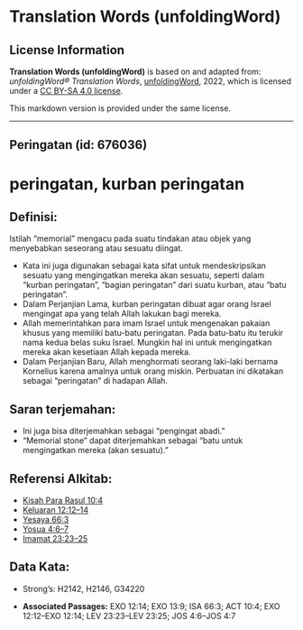 # Translation Words (unfoldingWord)

## License Information

**Translation Words (unfoldingWord)** is based on and adapted from: _unfoldingWord® Translation Words_, [unfoldingWord](https://unfoldingword.org/utw), 2022, which is licensed under a [CC BY-SA 4.0 license](https://creativecommons.org/licenses/by-sa/4.0/legalcode.en).

This markdown version is provided under the same license.



--------------------------------

## Peringatan (id: 676036)

peringatan, kurban peringatan
=============================

Definisi:
---------

Istilah “memorial” mengacu pada suatu tindakan atau objek yang menyebabkan seseorang atau sesuatu diingat.

* Kata ini juga digunakan sebagai kata sifat untuk mendeskripsikan sesuatu yang mengingatkan mereka akan sesuatu, seperti dalam “kurban peringatan”, “bagian peringatan” dari suatu kurban, atau “batu peringatan”.
* Dalam Perjanjian Lama, kurban peringatan dibuat agar orang Israel mengingat apa yang telah Allah lakukan bagi mereka.
* Allah memerintahkan para imam Israel untuk mengenakan pakaian khusus yang memiliki batu\-batu peringatan. Pada batu\-batu itu terukir nama kedua belas suku Israel. Mungkin hal ini untuk mengingatkan mereka akan kesetiaan Allah kepada mereka.
* Dalam Perjanjian Baru, Allah menghormati seorang laki\-laki bernama Kornelius karena amalnya untuk orang miskin. Perbuatan ini dikatakan sebagai “peringatan” di hadapan Allah.

Saran terjemahan:
-----------------

* Ini juga bisa diterjemahkan sebagai “pengingat abadi.”
* “Memorial stone” dapat diterjemahkan sebagai “batu untuk mengingatkan mereka (akan sesuatu).”

Referensi Alkitab:
------------------

* [Kisah Para Rasul 10:4](https://ref.ly/Acts0:0)
* [Keluaran 12:12–14](https://ref.ly/Exod12:12-Exod12:14)
* [Yesaya 66:3](https://ref.ly/Isa66:3)
* [Yosua 4:6–7](https://ref.ly/Josh4:6-Josh4:7)
* [Imamat 23:23–25](https://ref.ly/Lev23:23-Lev23:25)

Data Kata:
----------

* Strong’s: H2142, H2146, G34220

* **Associated Passages:** EXO 12:14; EXO 13:9; ISA 66:3; ACT 10:4; EXO 12:12–EXO 12:14; LEV 23:23–LEV 23:25; JOS 4:6–JOS 4:7

